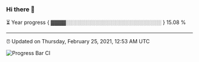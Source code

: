 ### Hi there 👋

⏳ Year progress { ▓▓▓▓░░░░░░░░░░░░░░░░░░░░░░░░░░ } 15.08 %

---

⏰ Updated on Thursday, February 25, 2021, 12:53 AM UTC

![Progress Bar CI](https://github.com/arthurbuhl/arthurbuhl/workflows/Progress%20Bar%20CI/badge.svg)
